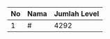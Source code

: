 | No | Nama            | Jumlah Level |
|----|-----------------|--------------|
| 1  | #    |    4292        |

